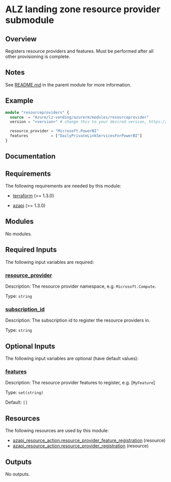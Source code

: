 <!-- BEGIN_TF_DOCS -->
# ALZ landing zone resource provider submodule

## Overview

Registers resource providers and features. Must be performed after all other provisioning is complete.

## Notes

See [README.md](https://github.com/Azure/terraform-azurerm-lz-vending#readme) in the parent module for more information.

## Example

```terraform
module "resourceproviders" {
  source  = "Azure/lz-vending/azurerm/modules/resourceprovider"
  version = "<version>" # change this to your desired version, https://www.terraform.io/language/expressions/version-constraints

  resource_provider = "Microsoft.PowerBI"
  features          = ["DailyPrivateLinkServicesForPowerBI"]
}
```

## Documentation
<!-- markdownlint-disable MD033 -->

## Requirements

The following requirements are needed by this module:

- <a name="requirement_terraform"></a> [terraform](#requirement\_terraform) (>= 1.3.0)

- <a name="requirement_azapi"></a> [azapi](#requirement\_azapi) (>= 1.3.0)

## Modules

No modules.

<!-- markdownlint-disable MD013 -->
## Required Inputs

The following input variables are required:

### <a name="input_resource_provider"></a> [resource\_provider](#input\_resource\_provider)

Description: The resource provider namespace, e.g. `Microsoft.Compute`.

Type: `string`

### <a name="input_subscription_id"></a> [subscription\_id](#input\_subscription\_id)

Description: The subscription id to register the resource providers in.

Type: `string`

## Optional Inputs

The following input variables are optional (have default values):

### <a name="input_features"></a> [features](#input\_features)

Description: The resource provider features to register, e.g. [`MyFeature`]

Type: `set(string)`

Default: `[]`

## Resources

The following resources are used by this module:

- [azapi_resource_action.resource_provider_feature_registration](https://registry.terraform.io/providers/Azure/azapi/latest/docs/resources/resource_action) (resource)
- [azapi_resource_action.resource_provider_registration](https://registry.terraform.io/providers/Azure/azapi/latest/docs/resources/resource_action) (resource)

## Outputs

No outputs.

<!-- markdownlint-enable -->

<!-- END_TF_DOCS -->
